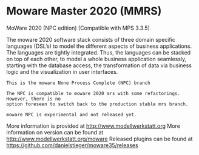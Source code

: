 #  Moware Master 2020 (MMRS) 
MoWare 2020 (NPC edition)
[Compatible with MPS 3.3.5] 

The moware 2020 software stack consists of three domain specific languages (DSL’s) 
to model the different aspects of business applications. The languages are tightly 
integrated. Thus, the languages can be stacked on top of each other, to model a 
whole business application seamlessly, starting with the database access,
the transformation of data via business logic and the visualization in user interfaces.

```
This is the moware None Process Complete (NPC) branch

The NPC is compatible to moware 2020 mrs with some refactorings. However, there is no 
option foreseen to switch back to the production stable mrs branch.

moware NPC is experimental and not released yet. 
```

More information is provided at http://www.modellwerkstatt.org
More information on version can be found at http://www.modellwerkstatt.org/moware
Released plugins can be found at https://github.com/danielstieger/moware35/releases
